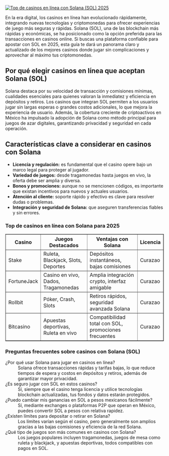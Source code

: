 [![Top de casinos en línea con Solana (SOL) 2025](https://123-caf.pages.dev/gitsignup.png)](https://vrmoo.ru/Bt82HjjY)

<div>     <p>En la era digital, los casinos en línea han evolucionado rápidamente, integrando nuevas tecnologías y criptomonedas para ofrecer experiencias de juego más seguras y rápidas. Solana (SOL), una de las blockchain más rápidas y económicas, se ha posicionado como la opción preferida para las transacciones en casinos online. Si buscas una plataforma confiable para apostar con SOL en 2025, esta guía te dará un panorama claro y actualizado de los mejores casinos donde jugar sin complicaciones y aprovechar al máximo tus criptomonedas.</p>   </div>  <h2>Por qué elegir casinos en línea que aceptan Solana (SOL)</h2>   <p>Solana destaca por su velocidad de transacción y comisiones mínimas, cualidades esenciales para quienes valoran la inmediatez y eficiencia en depósitos y retiros. Los casinos que integran SOL permiten a los usuarios jugar sin largas esperas o grandes costos adicionales, lo que mejora la experiencia de usuario. Además, la cobertura creciente de criptoactivos en México ha impulsado la adopción de Solana como método principal para juegos de azar digitales, garantizando privacidad y seguridad en cada operación.</p>  <h2>Características clave a considerar en casinos con Solana</h2>   <ul>     <li><strong>Licencia y regulación:</strong> es fundamental que el casino opere bajo un marco legal para proteger al jugador.</li>     <li><strong>Variedad de juegos:</strong> desde tragamonedas hasta juegos en vivo, la oferta debe ser amplia y diversa.</li>     <li><strong>Bonos y promociones:</strong> aunque no se mencionen códigos, es importante que existan incentivos para nuevos y actuales usuarios.</li>     <li><strong>Atención al cliente:</strong> soporte rápido y efectivo es clave para resolver dudas o problemas.</li>     <li><strong>Integración y seguridad de Solana:</strong> que aseguren transferencias fiables y sin errores.</li>   </ul>  <h3>Top de casinos en línea con Solana para 2025</h3>   <table border="1" cellspacing="0" cellpadding="5" style="border-collapse: collapse; width:100%;">     <thead>       <tr>         <th>Casino</th>         <th>Juegos Destacados</th>         <th>Ventajas con Solana</th>         <th>Licencia</th>       </tr>     </thead>     <tbody>       <tr>         <td>Stake</td>         <td>Ruleta, Blackjack, Slots, Deportes</td>         <td>Depósitos instantáneos, bajas comisiones</td>         <td>Curazao</td>       </tr>       <tr>         <td>FortuneJack</td>         <td>Casino en vivo, Dados, Tragamonedas</td>         <td>Amplia integración crypto, interfaz amigable</td>         <td>Curazao</td>       </tr>       <tr>         <td>Rollbit</td>         <td>Póker, Crash, Slots</td>         <td>Retiros rápidos, seguridad avanzada Solana</td>         <td>Curazao</td>       </tr>       <tr>         <td>Bitcasino</td>         <td>Apuestas deportivas, Ruleta en vivo</td>         <td>Compatibilidad total con SOL, promociones frecuentes</td>         <td>Curazao</td>       </tr>     </tbody>   </table>  <h3>Preguntas frecuentes sobre casinos con Solana (SOL)</h3>   <dl>     <dt>¿Por qué usar Solana para jugar en casinos en línea?</dt>     <dd>Solana ofrece transacciones rápidas y tarifas bajas, lo que reduce tiempos de espera y costos en depósitos y retiros, además de garantizar mayor privacidad.</dd>        <dt>¿Es seguro jugar con SOL en estos casinos?</dt>     <dd>Sí, siempre que el casino tenga licencia y utilice tecnologías blockchain actualizadas, tus fondos y datos estarán protegidos.</dd>        <dt>¿Puedo cambiar mis ganancias en SOL a pesos mexicanos fácilmente?</dt>     <dd>Sí, mediante exchanges o plataformas P2P que operan en México, puedes convertir SOL a pesos con relativa rapidez.</dd>        <dt>¿Existen límites para depositar o retirar en Solana?</dt>     <dd>Los límites varían según el casino, pero generalmente son amplios gracias a las bajas comisiones y eficiencia de la red Solana.</dd>        <dt>¿Qué tipo de juegos son más comunes en casinos con Solana?</dt>     <dd>Los juegos populares incluyen tragamonedas, juegos de mesa como ruleta y blackjack, y apuestas deportivas, todos compatibles con pagos en SOL.</dd>   </dl>